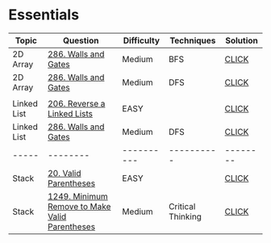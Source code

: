 # Essentials

| Topic | Question | Difficulty | Techniques | Solution |
| ----- | -------- | ---------- | ---------- | -------- |
|2D Array|[286. Walls and Gates](https://leetcode.com/problems/walls-and-gates/)|Medium| BFS | [CLICK](./286-Walls-And-Gates-BFS.java)
|2D Array|[286. Walls and Gates](https://leetcode.com/problems/walls-and-gates/)|Medium| DFS | [CLICK](./286-Walls-And-Gates-DFS.java)
|  |  |  |  |  |
|Linked List|[206. Reverse a Linked Lists](https://leetcode.com/problems/reverse-linked-list/)|EASY|  | [CLICK](./206-Reverse-Linked-Lists.java)
|Linked List|[286. Walls and Gates](https://leetcode.com/problems/walls-and-gates/)|Medium| DFS | [CLICK](./286-Walls-And-Gates-DFS.java)
| ----- | -------- | ---------- | ---------- | -------- |
|Stack|[20. Valid Parentheses](https://leetcode.com/problems/valid-parentheses/)|EASY|  | [CLICK](./20-Valid-Parentheses.java)
|Stack|[1249. Minimum Remove to Make Valid Parentheses](https://leetcode.com/problems/minimum-remove-to-make-valid-parentheses/)|Medium| Critical Thinking | [CLICK](./1249-Minimum-Remove-to-Make-Valid-Parentheses.java)

